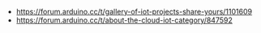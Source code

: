 - https://forum.arduino.cc/t/gallery-of-iot-projects-share-yours/1101609
- https://forum.arduino.cc/t/about-the-cloud-iot-category/847592
